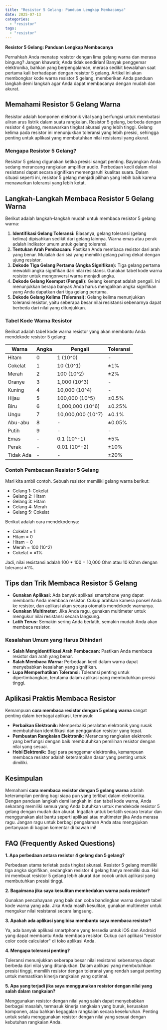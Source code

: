 ```yaml
---
title: "Resistor 5 Gelang: Panduan Lengkap Membacanya"
date: 2025-07-13
categories: 
  - "resistor"
tags: 
  - "resistor"
---
```


**Resistor 5 Gelang: Panduan Lengkap Membacanya**

Pernahkah Anda menatap resistor dengan lima gelang warna dan merasa bingung? Jangan khawatir, Anda tidak sendirian! Banyak penggemar elektronika, bahkan yang berpengalaman, merasa sedikit kewalahan saat pertama kali berhadapan dengan resistor 5 gelang. Artikel ini akan membongkar kode warna resistor 5 gelang, memberikan Anda panduan langkah demi langkah agar Anda dapat membacanya dengan mudah dan akurat.

## Memahami Resistor 5 Gelang Warna

Resistor adalah komponen elektronik vital yang berfungsi untuk membatasi aliran arus listrik dalam suatu rangkaian. Resistor 5 gelang, berbeda dengan resistor 4 gelang, menawarkan tingkat akurasi yang lebih tinggi. Gelang kelima pada resistor ini menunjukkan toleransi yang lebih presisi, sehingga penting untuk aplikasi yang membutuhkan nilai resistansi yang akurat.

### Mengapa Resistor 5 Gelang?

Resistor 5 gelang digunakan ketika presisi sangat penting. Bayangkan Anda sedang merancang rangkaian amplifier audio. Perbedaan kecil dalam nilai resistansi dapat secara signifikan memengaruhi kualitas suara. Dalam situasi seperti ini, resistor 5 gelang menjadi pilihan yang lebih baik karena menawarkan toleransi yang lebih ketat.

## Langkah-Langkah Membaca Resistor 5 Gelang Warna

Berikut adalah langkah-langkah mudah untuk membaca resistor 5 gelang warna:

1. **Identifikasi Gelang Toleransi:** Biasanya, gelang toleransi (gelang kelima) dipisahkan sedikit dari gelang lainnya. Warna emas atau perak adalah indikator umum untuk gelang toleransi.
2. **Tentukan Arah Pembacaan:** Pastikan Anda membaca resistor dari arah yang benar. Mulailah dari sisi yang memiliki gelang paling dekat dengan ujung resistor.
3. **Dekode Tiga Gelang Pertama (Angka Signifikan):** Tiga gelang pertama mewakili angka signifikan dari nilai resistansi. Gunakan tabel kode warna resistor untuk mengonversi warna menjadi angka.
4. **Dekode Gelang Keempat (Pengali):** Gelang keempat adalah pengali. Ini menunjukkan berapa banyak Anda harus mengalikan angka signifikan yang Anda dapatkan dari tiga gelang pertama.
5. **Dekode Gelang Kelima (Toleransi):** Gelang kelima menunjukkan toleransi resistor, yaitu seberapa besar nilai resistansi sebenarnya dapat berbeda dari nilai yang ditunjukkan.

### Tabel Kode Warna Resistor

Berikut adalah tabel kode warna resistor yang akan membantu Anda mendekode resistor 5 gelang:

| Warna | Angka | Pengali | Toleransi |
| --- | --- | --- | --- |
| Hitam | 0 | 1 (10^0) | \- |
| Cokelat | 1 | 10 (10^1) | ±1% |
| Merah | 2 | 100 (10^2) | ±2% |
| Oranye | 3 | 1,000 (10^3) | \- |
| Kuning | 4 | 10,000 (10^4) | \- |
| Hijau | 5 | 100,000 (10^5) | ±0.5% |
| Biru | 6 | 1,000,000 (10^6) | ±0.25% |
| Ungu | 7 | 10,000,000 (10^7) | ±0.1% |
| Abu-abu | 8 | \- | ±0.05% |
| Putih | 9 | \- | \- |
| Emas | \- | 0.1 (10^-1) | ±5% |
| Perak | \- | 0.01 (10^-2) | ±10% |
| Tidak Ada | \- | \- | ±20% |

### Contoh Pembacaan Resistor 5 Gelang

Mari kita ambil contoh. Sebuah resistor memiliki gelang warna berikut:

- Gelang 1: Cokelat
- Gelang 2: Hitam
- Gelang 3: Hitam
- Gelang 4: Merah
- Gelang 5: Cokelat

Berikut adalah cara mendekodenya:

- Cokelat = 1
- Hitam = 0
- Hitam = 0
- Merah = 100 (10^2)
- Cokelat = ±1%

Jadi, nilai resistansi adalah 100 \* 100 = 10,000 Ohm atau 10 kOhm dengan toleransi ±1%.

## Tips dan Trik Membaca Resistor 5 Gelang

- **Gunakan Aplikasi:** Ada banyak aplikasi smartphone yang dapat membantu Anda membaca resistor. Cukup arahkan kamera ponsel Anda ke resistor, dan aplikasi akan secara otomatis mendekode warnanya.
- **Gunakan Multimeter:** Jika Anda ragu, gunakan multimeter untuk mengukur nilai resistansi secara langsung.
- **Latih Terus:** Semakin sering Anda berlatih, semakin mudah Anda akan membaca resistor.

### Kesalahan Umum yang Harus Dihindari

- **Salah Mengidentifikasi Arah Pembacaan:** Pastikan Anda membaca resistor dari arah yang benar.
- **Salah Membaca Warna:** Perbedaan kecil dalam warna dapat menyebabkan kesalahan yang signifikan.
- **Lupa Memperhatikan Toleransi:** Toleransi penting untuk dipertimbangkan, terutama dalam aplikasi yang membutuhkan presisi tinggi.

## Aplikasi Praktis Membaca Resistor

Kemampuan **cara membaca resistor dengan 5 gelang warna** sangat penting dalam berbagai aplikasi, termasuk:

- **Perbaikan Elektronik:** Memperbaiki peralatan elektronik yang rusak membutuhkan identifikasi dan penggantian resistor yang tepat.
- **Pembuatan Rangkaian Elektronik:** Merancang rangkaian elektronik yang berfungsi dengan baik membutuhkan pemilihan resistor dengan nilai yang sesuai.
- **Hobi Elektronik:** Bagi para penggemar elektronika, kemampuan membaca resistor adalah keterampilan dasar yang penting untuk dimiliki.

## Kesimpulan

Memahami **cara membaca resistor dengan 5 gelang warna** adalah keterampilan penting bagi siapa pun yang terlibat dalam elektronika. Dengan panduan langkah demi langkah ini dan tabel kode warna, Anda sekarang memiliki semua yang Anda butuhkan untuk mendekode resistor 5 gelang dengan mudah dan akurat. Ingatlah untuk berlatih secara teratur dan menggunakan alat bantu seperti aplikasi atau multimeter jika Anda merasa ragu. Jangan ragu untuk berbagi pengalaman Anda atau mengajukan pertanyaan di bagian komentar di bawah ini!

## FAQ (Frequently Asked Questions)

**1\. Apa perbedaan antara resistor 4 gelang dan 5 gelang?**

Perbedaan utama terletak pada tingkat akurasi. Resistor 5 gelang memiliki tiga angka signifikan, sedangkan resistor 4 gelang hanya memiliki dua. Hal ini membuat resistor 5 gelang lebih akurat dan cocok untuk aplikasi yang membutuhkan presisi tinggi.

**2\. Bagaimana jika saya kesulitan membedakan warna pada resistor?**

Gunakan pencahayaan yang baik dan coba bandingkan warna dengan tabel kode warna yang ada. Jika Anda masih kesulitan, gunakan multimeter untuk mengukur nilai resistansi secara langsung.

**3\. Apakah ada aplikasi yang bisa membantu saya membaca resistor?**

Ya, ada banyak aplikasi smartphone yang tersedia untuk iOS dan Android yang dapat membantu Anda membaca resistor. Cukup cari aplikasi "resistor color code calculator" di toko aplikasi Anda.

**4\. Mengapa toleransi penting?**

Toleransi menunjukkan seberapa besar nilai resistansi sebenarnya dapat berbeda dari nilai yang ditunjukkan. Dalam aplikasi yang membutuhkan presisi tinggi, memilih resistor dengan toleransi yang rendah sangat penting untuk memastikan kinerja rangkaian yang optimal.

**5\. Apa yang terjadi jika saya menggunakan resistor dengan nilai yang salah dalam rangkaian?**

Menggunakan resistor dengan nilai yang salah dapat menyebabkan berbagai masalah, termasuk kinerja rangkaian yang buruk, kerusakan komponen, atau bahkan kegagalan rangkaian secara keseluruhan. Penting untuk selalu menggunakan resistor dengan nilai yang sesuai dengan kebutuhan rangkaian Anda.
